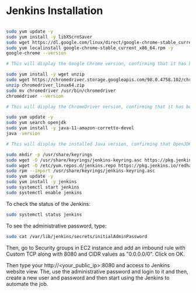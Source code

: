 # Jenkins Installation

```bash

sudo yum update -y
sudo yum install -y libXScrnSaver
sudo wget https://dl.google.com/linux/direct/google-chrome-stable_current_x86_64.rpm
sudo yum localinstall google-chrome-stable_current_x86_64.rpm -y
google-chrome --version

# This will display the Google Chrome version, confirming that it has been successfully installed on your EC2 instance.
```

```bash
sudo yum install -y wget unzip
sudo wget https://chromedriver.storage.googleapis.com/98.0.4758.102/chromedriver_linux64.zip
unzip chromedriver_linux64.zip
sudo mv chromedriver /usr/bin/chromedriver
chromedriver --version

# This will display the ChromeDriver version, confirming that it has been successfully installed on your EC2 instance.

```

```bash
sudo yum update -y
sudo yum search openjdk
sudo yum install -y java-11-amazon-corretto-devel
java -version

# This will display the installed Java version, confirming that OpenJDK 11 has been successfully installed on your EC2 instance.
```

```bash
sudo mkdir -p /usr/share/keyrings
sudo wget -O /usr/share/keyrings/jenkins-keyring.asc https://pkg.jenkins.io/redhat-stable/jenkins.io.key
sudo wget -O /etc/yum.repos.d/jenkins.repo https://pkg.jenkins.io/redhat-stable/jenkins.repo
sudo rpm --import /usr/share/keyrings/jenkins-keyring.asc
sudo yum update -y
sudo yum install -y jenkins
sudo systemctl start jenkins
sudo systemctl enable jenkins
```

To check the status of the Jenkins:

```bash
sudo systemctl status jenkins
```

To see the administrative password, type:

```bash
sudo cat /var/lib/jenkins/secrets/initialAdminPassword
```

Then, go to Security groups in EC2 instance and add an imbound rule with Custom TCP along with 8080 and CIDR values as "0.0.0.0/0".
Click on OK.

Then type your http://<your_public_ip>:8080 and access to Jenkins website view.
The, use the administrative password and login to it and then, create a new user and password and then start using the Jenkins to automate the job.
